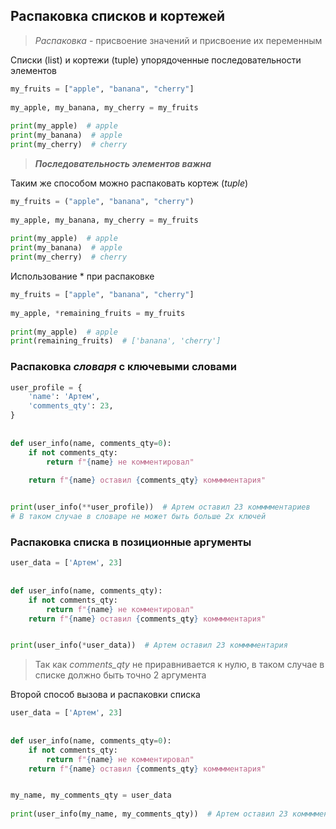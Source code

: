 ## Распаковка списков и кортежей

> _Распаковка_ - присвоение значений и присвоение их переменным

Списки (list) и кортежи (tuple) упорядоченные последовательности элементов

```python
my_fruits = ["apple", "banana", "cherry"]  
  
my_apple, my_banana, my_cherry = my_fruits  
  
print(my_apple)  # apple
print(my_banana)  # apple
print(my_cherry)  # cherry
```

> _**Последовательность элементов важна**_

Таким же способом можно распаковать кортеж (_tuple_)

```python
my_fruits = ("apple", "banana", "cherry")  
  
my_apple, my_banana, my_cherry = my_fruits  
  
print(my_apple)  # apple
print(my_banana)  # apple
print(my_cherry)  # cherry
```

Использование * при распаковке

```python
my_fruits = ["apple", "banana", "cherry"]  
  
my_apple, *remaining_fruits = my_fruits  
  
print(my_apple)  # apple
print(remaining_fruits)  # ['banana', 'cherry']
```

### Распаковка _словаря_ с ключевыми словами

```python
user_profile = {  
    'name': 'Артем',  
    'comments_qty': 23,  
}  
  
  
def user_info(name, comments_qty=0):  
    if not comments_qty:  
        return f"{name} не комментировал"    
        
	return f"{name} оставил {comments_qty} комммментария"  


print(user_info(**user_profile))  # Артем оставил 23 комммментариев
# В таком случае в словаре не может быть больше 2х ключей
```


### Распаковка списка в позиционные аргументы

```python
user_data = ['Артем', 23]  
  
  
def user_info(name, comments_qty):  
    if not comments_qty:  
        return f"{name} не комментировал"  
    return f"{name} оставил {comments_qty} комммментария"  


print(user_info(*user_data))  # Артем оставил 23 комммментария
```

> Так как _comments_qty_ не приравнивается к нулю, в таком случае в списке должно быть точно 2 аргумента

Второй способ вызова и распаковки списка

```python
user_data = ['Артем', 23]  
  
  
def user_info(name, comments_qty=0):  
    if not comments_qty:  
        return f"{name} не комментировал"  
    return f"{name} оставил {comments_qty} комммментария"  


my_name, my_comments_qty = user_data  
  
print(user_info(my_name, my_comments_qty))  # Артем оставил 23 комммментария
```
